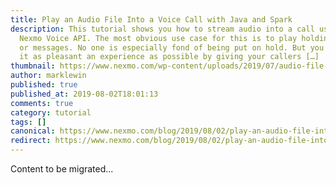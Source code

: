 ```yaml
---
title: Play an Audio File Into a Voice Call with Java and Spark
description: This tutorial shows you how to stream audio into a call using the
  Nexmo Voice API. The most obvious use case for this is to play holding music
  or messages. No one is especially fond of being put on hold. But you can make
  it as pleasant an experience as possible by giving your callers […]
thumbnail: https://www.nexmo.com/wp-content/uploads/2019/07/audio-file-java.png
author: marklewin
published: true
published_at: 2019-08-02T18:01:13
comments: true
category: tutorial
tags: []
canonical: https://www.nexmo.com/blog/2019/08/02/play-an-audio-file-into-a-voice-call-with-java-and-spark-dr
redirect: https://www.nexmo.com/blog/2019/08/02/play-an-audio-file-into-a-voice-call-with-java-and-spark-dr
---
```

Content to be migrated...